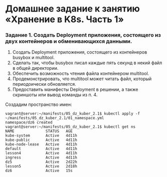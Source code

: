 # Домашнее задание к занятию «Хранение в K8s. Часть 1»
### Задание 1. Создать Deployment приложения, состоящего из двух контейнеров и обменивающихся данными.
1) Создать Deployment приложения, состоящего из контейнеров busybox и multitool.
2) Сделать так, чтобы busybox писал каждые пять секунд в некий файл в общей директории.
3) Обеспечить возможность чтения файла контейнером multitool.
4) Продемонстрировать, что multitool может читать файл, который периодоически обновляется.
5) Предоставить манифесты Deployment в решении, а также скриншоты или вывод команды из п. 4.

Создадим пространство имен:
```
vagrant@server:~/manifests/05_dz_kuber_2.1$ kubectl apply -f ~/manifests/05_dz_kuber_2.1/01_namespace.yml
namespace/dz6 created
vagrant@server:~/manifests/05_dz_kuber_2.1$ kubectl get ns
NAME              STATUS   AGE
kube-system       Active   4d11h
kube-public       Active   4d11h
kube-node-lease   Active   4d11h
default           Active   4d11h
lesson4           Active   4d11h
ingress           Active   4d11h
dz5               Active   2d22h
lesson5           Active   2d18h
dz6               Active   15s
```



